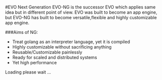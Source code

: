 #EVO Next Generation
EVO-NG is the successor EVO which applies same idea but in different point of view. EVO was built to become an app engine, but EVO-NG has built to become versatile,flexible and highly customizable app engine.

###Aims of NG:
- Treat golang as an interpreter language, yet it is compiled
- Highly customizable without sacrificing anything
- Reusable/Customizable painlessly
- Ready for scaled and distributed systems
- Yet high performance


Loading please wait ...